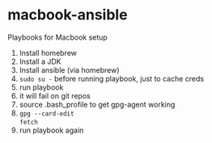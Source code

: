 # macbook-ansible
Playbooks for Macbook setup

1. Install homebrew
2. Install a JDK
3. Install ansible (via homebrew)
4. `sudo su -` before running playbook, just to cache creds
5. run playbook
6. it will fail on git repos
7. source .bash_profile to get gpg-agent working
8. `gpg --card-edit`  
    `fetch`
9. run playbook again
